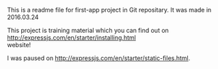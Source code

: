﻿This is a readme file for first-app project in Git repositary.
It was made in 2016.03.24 

This project is training material which you can find out on 
	http://expressjs.com/en/starter/installing.html   
website!

I was paused on 
http://expressjs.com/en/starter/static-files.html.
